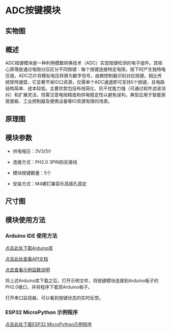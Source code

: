 # ADC按键模块

## 实物图

## 概述

ADC按键模块是一种利用模数转换技术（ADC）实现按键检测的电子组件。其核心原理是通过电阻分压区分不同按键：每个按键连接特定电阻，按下时产生独特电压值，ADC芯片将模拟电压转换为数字信号，由微控制器识别对应按键。相比传统矩阵键盘，它显著节省IO口资源，仅需单个ADC通道即可支持5个按键，且电路结构简单、成本较低。主要优势包括布线简化、抗干扰能力强（可通过软件滤波消抖）和扩展灵活，但需注意电阻精度和供电稳定性以避免误判。典型应用于智能家居面板、工业控制器及便携设备等IO资源有限的场景。

## 原理图

## 模块参数

- 供电电压：3V3/5V

- 连接方式：PH2.0 3PIN防反接线

- 模块按键数量：5个

- 安装方式：M4螺钉兼容乐高插孔固定

## 尺寸图

## 模块使用方法

### Arduino IDE 使用方法

[点击此处下载Arduino库](zh-cn/ph2.0_sensors/base_input_module/adc_button_module/Adc_Button_v1.0.0.zip ':ignore')

[点击此处查看API文档](https://emakefun-arduino-library.github.io/em_adc_button/html/zh-CN/functions_func.html)

[点击查看示例函数说明](https://emakefun-arduino-library.github.io/em_adc_button/html/zh-CN/get_button_status_8ino-example.html)

将上述Arduino库下载之后，打开示例文件，将按键模块连接到Arduino板子的PH2.0接口，并将程序下载至Arduino板子。

打开串口监视器，可以看到按键状态的实时反馈。

### ESP32 MicroPython 示例程序

[点击此处下载ESP32 MicroPython示例程序](zh-cn/ph2.0_sensors/base_input_module/adc_button_module/adc_button_esp32_micropython.zip ':ignore')
